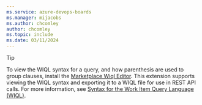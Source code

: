 ```yaml
---
ms.service: azure-devops-boards
ms.manager: mijacobs
ms.author: chcomley
author: chcomley
ms.topic: include
ms.date: 03/11/2024
---
```



> [!TIP]
> To view the WIQL syntax for a query, and how parenthesis are used to group clauses, install the [Marketplace Wiql Editor](https://marketplace.visualstudio.com/items?itemName=ms-devlabs.wiql-editor). This extension supports viewing the WIQL syntax and exporting it to a WIQL file for use in REST API calls. For more information, see [Syntax for the Work Item Query Language (WIQL)](../queries/wiql-syntax.md).